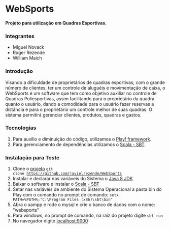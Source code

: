 # WebSports  
**Projeto para utilização em Quadras Esportivas.**  

### Integrantes
* Miguel Novack  
* Roger Rezende
* William Maich

### Introdução
Visando a dificuldade de proprietários de quadras esportivas, com o grande número de clientes, ter um controle de aluguéis e movimentação de caixa, o WebSports é um software que tem como objetivo auxiliar no controle de Quadras Poliesportivas, assim facilitando para o proprietário da quadra quanto o usuário, dando a comodidade para o usuário fazer reservas a distância e para o proprietário um controle melhor de suas quadras. O sistema permitirá gerenciar clientes, produtos, quadras e gastos.

### Tecnologias
1. Para auxílio e diminuição do código, utilizamos o [Play! framework](https://www.playframework.com/).
1. Para gerenciamento de dependências utilizamos o [Scala - SBT](http://www.scala-sbt.org/).

### Instalação para Teste
1. Clone o [projeto](https://github.com/javielrezende/WebSports) <code>git clone https://github.com/javielrezende/WebSports</code>
1. Instalar e declarar nas variáveis do Sistema o [Java 8 JDK](http://www.oracle.com/technetwork/pt/java/javase/downloads/jdk8-downloads-2133151.html)
1. Baixar o software e instalar o [Scala - SBT](http://www.scala-sbt.org/)
1. Setar nas variáveis de ambiente do Sistema Operacional a pasta bin do Play com o comando no prompt de comando: <code>setx PATH=%PATH%;"C:\Program Files (x86)\sbt\bin"</code>
1. Abra o xampp e rode o mysql e crie o banco de dados com o nome: "websports"
1. Para windows, no prompt de comando, na raíz do projeto digite <code>sbt run</code>
1. No navegador  digite [localhost:9000]()
